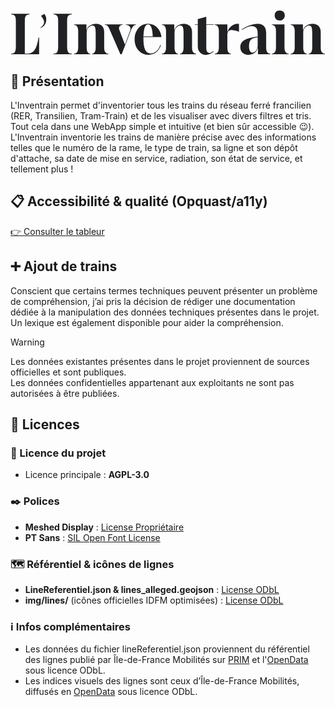 <br><br>
<svg height="" class="wordmark" viewBox="0 0 248 36" fill="none" xmlns="http://www.w3.org/2000/svg">
                <path d="M4.20876 9.24675C4.20876 8.36797 4.14771 7.59524 4.02561 6.92857C3.93404 6.26191 3.73563 5.71645 3.43038 5.29221C3.15566 4.86797 2.7741 4.56494 2.2857 4.38312C1.82783 4.171 1.23259 4.06494 0.5 4.06494V3.61039H14.9687V4.06494C14.2362 4.06494 13.6257 4.171 13.1373 4.38312C12.6794 4.56494 12.2978 4.86797 11.9926 5.29221C11.7179 5.71645 11.5194 6.26191 11.3973 6.92857C11.3058 7.59524 11.26 8.36797 11.26 9.24675V34.974H13.3662C14.7093 34.974 15.854 34.6861 16.8002 34.1104C17.777 33.5346 18.6012 32.7013 19.2727 31.6104C19.9443 30.4892 20.4937 29.1407 20.9211 27.5649C21.379 25.9892 21.7605 24.2164 22.0658 22.2468H22.5236V35.4286H0.5V34.974C1.23259 34.974 1.82783 34.868 2.2857 34.6558C2.7741 34.4437 3.15566 34.1255 3.43038 33.7013C3.7051 33.2468 3.90351 32.6861 4.02561 32.0195C4.14771 31.3528 4.20876 30.5801 4.20876 29.7013V9.24675Z"
                      fill="#202124"/>
                <path d="M37.5207 9.24675C37.5207 8.36797 37.4597 7.59524 37.3376 6.92857C37.246 6.26191 37.0476 5.71645 36.7423 5.29221C36.4676 4.86797 36.0861 4.56494 35.5977 4.38312C35.1398 4.171 34.5446 4.06494 33.812 4.06494V3.61039H48.2807V4.06494C47.5481 4.06494 46.9376 4.171 46.4492 4.38312C45.9913 4.56494 45.6098 4.86797 45.3045 5.29221C45.0298 5.71645 44.8314 6.26191 44.7093 6.92857C44.6177 7.59524 44.5719 8.36797 44.5719 9.24675V29.7013C44.5719 30.5801 44.633 31.3528 44.7551 32.0195C44.8772 32.6861 45.0756 33.2468 45.3503 33.7013C45.6251 34.1255 45.9913 34.4437 46.4492 34.6558C46.9376 34.868 47.5481 34.974 48.2807 34.974V35.4286H33.812V34.974C34.5446 34.974 35.1398 34.868 35.5977 34.6558C36.0861 34.4437 36.4676 34.1255 36.7423 33.7013C37.0171 33.2468 37.2155 32.6861 37.3376 32.0195C37.4597 31.3528 37.5207 30.5801 37.5207 29.7013V9.24675Z"
                      fill="#202124"/>
                <path d="M73.7545 30.1558C73.7545 30.9134 73.8155 31.5952 73.9376 32.2013C74.0902 32.8074 74.3039 33.3225 74.5786 33.7468C74.8534 34.1407 75.1891 34.4437 75.586 34.6558C76.0133 34.868 76.4864 34.974 77.0054 34.974V35.4286H64.2765V34.974C64.7344 34.974 65.1312 34.868 65.467 34.6558C65.8028 34.4437 66.0928 34.1407 66.337 33.7468C66.5812 33.3225 66.7643 32.8225 66.8864 32.2468C67.0085 31.6407 67.0695 30.9437 67.0695 30.1558V18.6558C67.0695 16.5043 66.8864 14.9892 66.5201 14.1104C66.1538 13.2316 65.4975 12.7922 64.5512 12.7922C63.9713 12.7922 63.4066 12.9437 62.8571 13.2468C62.3382 13.5195 61.8498 13.8983 61.3919 14.3831C60.9646 14.868 60.6136 15.4134 60.3388 16.0195C60.0946 16.6255 59.9725 17.2619 59.9725 17.9286V30.1558C59.9725 30.9437 60.0336 31.6407 60.1557 32.2468C60.2778 32.8225 60.4609 33.3225 60.7051 33.7468C60.9493 34.1407 61.2393 34.4437 61.5751 34.6558C61.9109 34.868 62.3077 34.974 62.7655 34.974V35.4286H50.0367V34.974C50.5556 34.974 51.0135 34.868 51.4103 34.6558C51.8377 34.4437 52.1887 34.1407 52.4634 33.7468C52.7382 33.3225 52.9366 32.8074 53.0587 32.2013C53.2113 31.5952 53.2876 30.9134 53.2876 30.1558V17.1558C53.2876 16.3983 53.2113 15.7165 53.0587 15.1104C52.9366 14.5043 52.7382 14.0043 52.4634 13.6104C52.1887 13.1861 51.8377 12.868 51.4103 12.6558C51.0135 12.4437 50.5556 12.3377 50.0367 12.3377V11.8831H59.7436V16.3831H59.8352C60.0488 15.6558 60.3846 14.9892 60.8425 14.3831C61.3004 13.7771 61.8651 13.2619 62.5366 12.8377C63.2082 12.3831 63.956 12.0346 64.7802 11.7922C65.6044 11.5498 66.4743 11.4286 67.3901 11.4286C69.3742 11.4286 70.9309 12.0195 72.0603 13.2013C73.1898 14.3528 73.7545 15.9437 73.7545 17.974V30.1558Z"
                      fill="#202124"/>
                <path d="M90.1245 27.6558L94.1995 16.8377C94.2911 16.6255 94.3521 16.4134 94.3827 16.2013C94.4437 15.9589 94.4742 15.7165 94.4742 15.474C94.4742 14.6861 94.169 13.974 93.5585 13.3377C92.9785 12.671 92.0628 12.3377 90.8113 12.3377V11.8831H98.7782V12.3377C97.9846 12.3377 97.252 12.7013 96.5805 13.4286C95.9394 14.1255 95.3747 15.0952 94.8863 16.3377L87.5312 35.4286H86.5239L77.5788 14.9286C77.243 14.1104 76.8157 13.474 76.2967 13.0195C75.7778 12.5649 75.0757 12.3377 74.1905 12.3377V11.8831H88.3846V12.3377C87.4078 12.3377 86.6599 12.5952 86.141 13.1104C85.6526 13.5952 85.4084 14.1861 85.4084 14.8831C85.4084 15.1255 85.4236 15.3528 85.4542 15.5649C85.5152 15.7468 85.5915 15.9589 85.6831 16.2013L90.0329 27.6558H90.1245Z"
                      fill="#202124"/>
                <path d="M108.342 11.8831C107.731 11.8831 107.182 12.1255 106.693 12.6104C106.235 13.0649 105.854 13.7619 105.549 14.7013C105.243 15.6407 105.014 16.7922 104.862 18.1558C104.709 19.4892 104.633 21.0346 104.633 22.7922C104.633 26.9134 105.076 29.9437 105.961 31.8831C106.876 33.8225 108.326 34.7922 110.311 34.7922C111.135 34.7922 111.944 34.6407 112.737 34.3377C113.531 34.0043 114.263 33.5498 114.935 32.974C115.607 32.3983 116.202 31.7013 116.721 30.8831C117.24 30.0346 117.636 29.1104 117.911 28.1104L118.369 28.2468C118.033 29.4286 117.545 30.4892 116.904 31.4286C116.293 32.368 115.546 33.171 114.66 33.8377C113.806 34.474 112.859 34.974 111.821 35.3377C110.784 35.7013 109.67 35.8831 108.479 35.8831C106.922 35.8831 105.488 35.5801 104.175 34.974C102.862 34.3377 101.718 33.474 100.741 32.3831C99.7947 31.2922 99.0469 30.0043 98.4974 28.5195C97.9785 27.0043 97.719 25.368 97.719 23.6104C97.719 21.8528 97.9785 20.2316 98.4974 18.7468C99.0469 17.2619 99.7795 15.974 100.695 14.8831C101.641 13.7922 102.756 12.9437 104.038 12.3377C105.35 11.7316 106.77 11.4286 108.296 11.4286C109.67 11.4286 110.967 11.6861 112.188 12.2013C113.409 12.7165 114.477 13.4437 115.393 14.3831C116.339 15.2922 117.102 16.3983 117.682 17.7013C118.293 18.974 118.69 20.368 118.873 21.8831H102.527V21.4286H112.005C111.883 18.2165 111.516 15.8225 110.906 14.2468C110.295 12.671 109.441 11.8831 108.342 11.8831Z"
                      fill="#202124"/>
                <path d="M142.927 30.1558C142.927 30.9134 142.988 31.5952 143.11 32.2013C143.263 32.8074 143.477 33.3225 143.751 33.7468C144.026 34.1407 144.362 34.4437 144.759 34.6558C145.186 34.868 145.659 34.974 146.178 34.974V35.4286H133.449V34.974C133.907 34.974 134.304 34.868 134.64 34.6558C134.975 34.4437 135.265 34.1407 135.51 33.7468C135.754 33.3225 135.937 32.8225 136.059 32.2468C136.181 31.6407 136.242 30.9437 136.242 30.1558V18.6558C136.242 16.5043 136.059 14.9892 135.693 14.1104C135.326 13.2316 134.67 12.7922 133.724 12.7922C133.144 12.7922 132.579 12.9437 132.03 13.2468C131.511 13.5195 131.022 13.8983 130.565 14.3831C130.137 14.868 129.786 15.4134 129.511 16.0195C129.267 16.6255 129.145 17.2619 129.145 17.9286V30.1558C129.145 30.9437 129.206 31.6407 129.328 32.2468C129.45 32.8225 129.634 33.3225 129.878 33.7468C130.122 34.1407 130.412 34.4437 130.748 34.6558C131.083 34.868 131.48 34.974 131.938 34.974V35.4286H119.209V34.974C119.728 34.974 120.186 34.868 120.583 34.6558C121.01 34.4437 121.361 34.1407 121.636 33.7468C121.911 33.3225 122.109 32.8074 122.231 32.2013C122.384 31.5952 122.46 30.9134 122.46 30.1558V17.1558C122.46 16.3983 122.384 15.7165 122.231 15.1104C122.109 14.5043 121.911 14.0043 121.636 13.6104C121.361 13.1861 121.01 12.868 120.583 12.6558C120.186 12.4437 119.728 12.3377 119.209 12.3377V11.8831H128.916V16.3831H129.008C129.221 15.6558 129.557 14.9892 130.015 14.3831C130.473 13.7771 131.038 13.2619 131.709 12.8377C132.381 12.3831 133.129 12.0346 133.953 11.7922C134.777 11.5498 135.647 11.4286 136.563 11.4286C138.547 11.4286 140.104 12.0195 141.233 13.2013C142.362 14.3528 142.927 15.9437 142.927 17.974V30.1558Z"
                      fill="#202124"/>
                <path d="M154.137 5.88312V11.8831H159.952V12.3377H154.137V30.4286C154.137 31.671 154.35 32.6558 154.778 33.3831C155.205 34.0801 155.816 34.4286 156.609 34.4286C157.098 34.4286 157.586 34.2922 158.074 34.0195C158.593 33.7468 159.112 33.3528 159.631 32.8377L159.952 33.1558C159.097 34.0346 158.12 34.7165 157.021 35.2013C155.953 35.6861 154.854 35.9286 153.725 35.9286C152.809 35.9286 151.969 35.7619 151.206 35.4286C150.443 35.0952 149.787 34.6407 149.237 34.0649C148.688 33.4589 148.245 32.7468 147.91 31.9286C147.604 31.1104 147.452 30.2013 147.452 29.2013V12.3377H145.162V11.8831H147.452V7.74676L154.137 5.88312Z"
                      fill="#202124"/>
                <path d="M179.887 11.5649V17.5649L179.749 17.6558C178.742 17.2619 177.735 16.9589 176.727 16.7468C175.751 16.5043 174.896 16.3831 174.163 16.3831C173.614 16.3831 173.11 16.4589 172.652 16.6104C172.225 16.7316 171.874 16.9437 171.599 17.2468C171.324 17.5195 171.111 17.8831 170.958 18.3377C170.806 18.7619 170.729 19.2922 170.729 19.9286V30.1558C170.729 30.9437 170.79 31.6407 170.912 32.2468C171.034 32.8225 171.218 33.3225 171.462 33.7468C171.706 34.1407 171.996 34.4437 172.332 34.6558C172.668 34.868 173.064 34.974 173.522 34.974V35.4286H160.793V34.974C161.312 34.974 161.77 34.868 162.167 34.6558C162.594 34.4437 162.945 34.1407 163.22 33.7468C163.495 33.3225 163.693 32.8074 163.815 32.2013C163.968 31.5952 164.044 30.9134 164.044 30.1558V17.1558C164.044 16.3983 163.968 15.7165 163.815 15.1104C163.693 14.5043 163.495 14.0043 163.22 13.6104C162.945 13.1861 162.594 12.868 162.167 12.6558C161.77 12.4437 161.312 12.3377 160.793 12.3377V11.8831H170.729V17.7013H170.821C171.065 16.8528 171.462 16.0498 172.011 15.2922C172.561 14.5346 173.186 13.868 173.889 13.2922C174.621 12.7165 175.399 12.2619 176.224 11.9286C177.048 11.5952 177.872 11.4286 178.696 11.4286C178.91 11.4286 179.108 11.4437 179.291 11.474C179.475 11.474 179.673 11.5043 179.887 11.5649Z"
                      fill="#202124"/>
                <path d="M194.612 18.9286C194.612 17.0801 194.23 15.671 193.467 14.7013C192.704 13.7316 191.574 13.2468 190.079 13.2468C188.888 13.2468 187.591 13.5346 186.187 14.1104C184.783 14.6558 183.5 15.368 182.341 16.2468L182.066 15.8831C182.89 15.2771 183.821 14.7013 184.859 14.1558C185.927 13.6104 187.026 13.1407 188.156 12.7468C189.285 12.3528 190.414 12.0346 191.544 11.7922C192.673 11.5498 193.711 11.4286 194.657 11.4286C196.794 11.4286 198.427 12.0498 199.557 13.2922C200.716 14.5346 201.296 16.368 201.296 18.7922V30.1558C201.296 30.9134 201.357 31.5952 201.48 32.2013C201.632 32.8074 201.846 33.3225 202.121 33.7468C202.395 34.1407 202.731 34.4437 203.128 34.6558C203.555 34.868 204.028 34.974 204.547 34.974V35.4286H194.84V30.4286H194.749C194.566 31.2165 194.245 31.9437 193.787 32.6104C193.36 33.2771 192.826 33.8528 192.185 34.3377C191.544 34.8225 190.811 35.2013 189.987 35.474C189.163 35.7468 188.278 35.8831 187.331 35.8831C186.355 35.8831 185.469 35.7316 184.676 35.4286C183.882 35.1255 183.195 34.7013 182.615 34.1558C182.066 33.6104 181.638 32.9589 181.333 32.2013C181.059 31.4437 180.921 30.5952 180.921 29.6558C180.921 28.5346 181.165 27.5346 181.654 26.6558C182.173 25.7468 182.982 24.974 184.08 24.3377C185.179 23.671 186.599 23.1104 188.339 22.6558C190.079 22.2013 192.17 21.8225 194.612 21.5195V18.9286ZM194.612 22.0195C193.299 22.2013 192.2 22.4589 191.315 22.7922C190.46 23.0952 189.758 23.5195 189.209 24.0649C188.69 24.6104 188.323 25.2771 188.11 26.0649C187.896 26.8528 187.789 27.8074 187.789 28.9286C187.789 30.5346 188.003 31.8074 188.43 32.7468C188.888 33.6861 189.59 34.1558 190.536 34.1558C191.086 34.1558 191.59 34.0195 192.047 33.7468C192.536 33.4437 192.963 33.0498 193.329 32.5649C193.726 32.0498 194.032 31.474 194.245 30.8377C194.489 30.2013 194.612 29.5346 194.612 28.8377V22.0195Z"
                      fill="#202124"/>
                <path d="M209.032 30.1558V17.1558C209.032 16.368 208.956 15.671 208.803 15.0649C208.65 14.4589 208.437 13.9589 208.162 13.5649C207.887 13.171 207.536 12.868 207.109 12.6558C206.712 12.4437 206.269 12.3377 205.781 12.3377V11.8831H215.717V30.1558C215.717 30.9134 215.793 31.5952 215.946 32.2013C216.098 32.8074 216.312 33.3225 216.587 33.7468C216.862 34.1407 217.197 34.4437 217.594 34.6558C217.991 34.868 218.449 34.974 218.968 34.974V35.4286H205.781V34.974C206.269 34.974 206.712 34.868 207.109 34.6558C207.536 34.4437 207.887 34.1407 208.162 33.7468C208.437 33.3528 208.65 32.8528 208.803 32.2468C208.956 31.6407 209.032 30.9437 209.032 30.1558ZM207.979 4.83766C207.979 4.26191 208.07 3.7316 208.254 3.24676C208.437 2.76191 208.696 2.35282 209.032 2.01948C209.398 1.68615 209.826 1.42857 210.314 1.24675C210.833 1.03463 211.382 0.928572 211.962 0.928572C213.153 0.928572 214.114 1.29221 214.847 2.01948C215.58 2.74676 215.946 3.7013 215.946 4.88312C215.946 5.45887 215.839 6.00433 215.625 6.51948C215.442 7.00433 215.167 7.41342 214.801 7.74676C214.465 8.08009 214.053 8.35281 213.565 8.56494C213.076 8.74675 212.542 8.83766 211.962 8.83766C210.741 8.83766 209.765 8.47403 209.032 7.74676C208.33 7.01948 207.979 6.04979 207.979 4.83766Z"
                      fill="#202124"/>
                <path d="M244.249 30.1558C244.249 30.9134 244.31 31.5952 244.432 32.2013C244.585 32.8074 244.799 33.3225 245.073 33.7468C245.348 34.1407 245.684 34.4437 246.081 34.6558C246.508 34.868 246.981 34.974 247.5 34.974V35.4286H234.771V34.974C235.229 34.974 235.626 34.868 235.962 34.6558C236.297 34.4437 236.587 34.1407 236.832 33.7468C237.076 33.3225 237.259 32.8225 237.381 32.2468C237.503 31.6407 237.564 30.9437 237.564 30.1558V18.6558C237.564 16.5043 237.381 14.9892 237.015 14.1104C236.648 13.2316 235.992 12.7922 235.046 12.7922C234.466 12.7922 233.901 12.9437 233.352 13.2468C232.833 13.5195 232.344 13.8983 231.887 14.3831C231.459 14.868 231.108 15.4134 230.833 16.0195C230.589 16.6255 230.467 17.2619 230.467 17.9286V30.1558C230.467 30.9437 230.528 31.6407 230.65 32.2468C230.772 32.8225 230.956 33.3225 231.2 33.7468C231.444 34.1407 231.734 34.4437 232.07 34.6558C232.405 34.868 232.802 34.974 233.26 34.974V35.4286H220.531V34.974C221.05 34.974 221.508 34.868 221.905 34.6558C222.332 34.4437 222.683 34.1407 222.958 33.7468C223.233 33.3225 223.431 32.8074 223.553 32.2013C223.706 31.5952 223.782 30.9134 223.782 30.1558V17.1558C223.782 16.3983 223.706 15.7165 223.553 15.1104C223.431 14.5043 223.233 14.0043 222.958 13.6104C222.683 13.1861 222.332 12.868 221.905 12.6558C221.508 12.4437 221.05 12.3377 220.531 12.3377V11.8831H230.238V16.3831H230.33C230.543 15.6558 230.879 14.9892 231.337 14.3831C231.795 13.7771 232.36 13.2619 233.031 12.8377C233.703 12.3831 234.451 12.0346 235.275 11.7922C236.099 11.5498 236.969 11.4286 237.885 11.4286C239.869 11.4286 241.426 12.0195 242.555 13.2013C243.684 14.3528 244.249 15.9437 244.249 17.974V30.1558Z"
                      fill="#202124"/>
                <path d="M24.0518 5.29221V5.15585L26.5472 3.67857C27.377 4.65658 27.7226 5.24217 28.0181 6.38817C28.2731 7.37745 28.1016 9.10534 28.0181 9.54474C27.7754 10.8218 27.6449 10.7013 27.3821 11.4387C26.9684 12.3292 26.3652 13.1263 25.5565 13.6834C25.0354 14.0424 24.4728 14.3969 23.8686 14.7468L23.5939 14.3831C24.0518 14.0498 24.4639 13.7165 24.8302 13.3831C25.1965 13.0498 25.4864 12.7165 25.7001 12.3831C25.9443 12.0195 26.1275 11.6558 26.2496 11.2922C26.3717 10.8983 26.4327 10.5043 26.4327 10.1104C26.4327 9.41342 26.2343 8.671 25.8375 7.88312C25.4407 7.09524 24.8454 6.2316 24.0518 5.29221Z"
                      fill="#202124"/>
            </svg>

## 🧾 Présentation
L'Inventrain permet d'inventorier tous les trains du réseau ferré francilien (RER, Transilien, Tram-Train) et de les visualiser avec divers filtres et tris. Tout cela dans une WebApp simple et intuitive (et bien sûr accessible 😉). <br>
L'Inventrain inventorie les trains de manière précise avec des informations telles que le numéro de la rame, le type de train, sa ligne et son dépôt d'attache, sa date de mise en service, radiation, son état de service, et tellement plus ! <br>

## 📋 Accessibilité & qualité (Opquast/a11y)
[👉 Consulter le tableur](https://docs.google.com/spreadsheets/d/1fMyE432mOvpnpSP1UVwFlVAKF-D4SXZhio5wEj2JJ4M/edit?usp=sharing) <br>


## ➕ Ajout de trains
Conscient que certains termes techniques peuvent présenter un problème de compréhension, j’ai pris la décision de rédiger une documentation dédiée à la manipulation des données techniques présentes dans le projet. Un lexique est également disponible pour aider la compréhension.

> [!WARNING]  
> Les données existantes présentes dans le projet proviennent de sources officielles et sont publiques. <br>
> Les données confidentielles appartenant aux exploitants ne sont pas autorisées à être publiées. <br>

## 📄 Licences
### 📄 Licence du projet
- Licence principale : **AGPL-3.0**

### ✒️ Polices
- **Meshed Display** : [License Propriétaire](legal/licenses/License_Meshed_Display.pdf)
- **PT Sans** : [SIL Open Font License](legal/licenses/OFL.txt)

### 🗺️ Référentiel & icônes de lignes
- **LineReferentiel.json & lines_alleged.geojson** : [License ODbL](https://opendatacommons.org/licenses/odbl/1.0/)
- **img/lines/** (icônes officielles IDFM optimisées) : [License ODbL](https://opendatacommons.org/licenses/odbl/1.0/) <br>


### ℹ️ Infos complémentaires
- Les données du fichier lineReferentiel.json proviennent du référentiel des lignes publié par Île-de-France Mobilités sur [PRIM](https://prim.iledefrance-mobilites.fr/) et l'[OpenData](https://opendata.iledefrance-mobilites.fr/) sous licence ODbL.
-	Les indices visuels des lignes sont ceux d’Île-de-France Mobilités, diffusés en [OpenData](https://opendata.iledefrance-mobilites.fr/) sous licence ODbL.